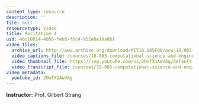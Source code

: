 ```yaml
---
content_type: resource
description: ''
file: null
resourcetype: Video
title: Recitation 4
uid: 48c18014-4d56-feb5-f6c4-952e8e19a8bf
video_files:
  archive_url: http://www.archive.org/download/MIT18.085F08/ocw-18.085-f08-rec04_300k.mp4
  video_captions_file: /courses/18-085-computational-science-and-engineering-i-fall-2008/1e8d7e44398f5616a284447c16de0088_2OmTX1AeVAg.vtt
  video_thumbnail_file: https://img.youtube.com/vi/2OmTX1AeVAg/default.jpg
  video_transcript_file: /courses/18-085-computational-science-and-engineering-i-fall-2008/31614fc4609b717720b9200a631de699_2OmTX1AeVAg.pdf
video_metadata:
  youtube_id: 2OmTX1AeVAg
---
```


**Instructor:** Prof. Gilbert Strang